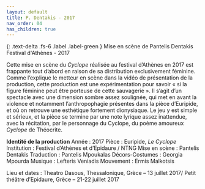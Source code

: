 ```yaml
---
layout: default
title: P. Dentakis - 2017
nav_order: 04
has_children: true
---
```



{: .text-delta .fs-6 .label .label-green }
Mise en scène de Pantelis Dentakis\
Festival d'Athènes - 2017


Cette mise en scène du *Cyclope* réalisée au festival d’Athènes en 2017 est frappante tout d’abord en raison de sa distribution exclusivement féminine. Comme l’explique le metteur en scène dans la vidéo de présentation de la production, cette production est une expérimentation pour savoir « si la figure féminine peut être porteuse de cette sauvagerie ».
Il s’agit d’un spectacle avec une dimension sombre assez soulignée, qui met en avant la violence et notamment l’anthropophagie présentes dans la pièce d’Euripide, et où on retrouve une esthétique fortement dionysiaque. Le jeu y est simple et sérieux, et la pièce se termine par une note lyrique assez inattendue, avec la récitation, par le personnage du Cyclope, du poème amoureux *Cyclope* de Théocrite. 


**Identité de la production**
Année : 2017
Pièce : Euripide, *Le Cyclope*
Institution : Festival d’Athènes et d’Epidaure / NTNG
Mise en scène : Pantelis Dentakis
Traduction : Pantelis Mpoukalas
Décors-Costumes : Georgia Mpourda
Musique : Lefteris Veniadis
Mouvement : Ermis Malkotsis

Lieu et dates : Theatro Dasous, Thessalonique, Grèce – 13 juillet 2017/ Petit théâtre d’Epidaure, Grèce – 21-22 juillet 2017
